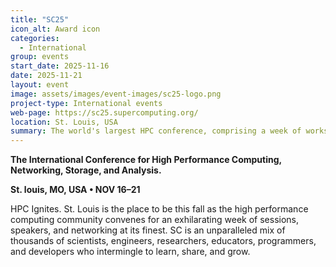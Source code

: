 ```yaml
---
title: "SC25"
icon_alt: Award icon
categories:
  - International
group: events
start_date: 2025-11-16
date: 2025-11-21
layout: event
image: assets/images/event-images/sc25-logo.png
project-type: International events
web-page: https://sc25.supercomputing.org/
location: St. Louis, USA
summary: The world's largest HPC conference, comprising a week of workshops, technical talks, vendor exhibits and community events there is something for everyone at SC. 
---
```


**The International Conference for High Performance Computing, Networking, Storage, and Analysis.** 

**St. louis, MO, USA • NOV 16–21**

HPC Ignites. St. Louis is the place to be this fall as the high performance computing community convenes for an exhilarating week of sessions, speakers, and networking at its finest. SC is an unparalleled mix of thousands of scientists, engineers, researchers, educators, programmers, and developers who intermingle to learn, share, and grow.

